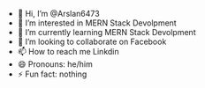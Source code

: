 - 👋 Hi, I’m @Arslan6473
- 👀 I’m interested in MERN Stack Devolpment
- 🌱 I’m currently learning MERN Stack Devolpment
- 💞️ I’m looking to collaborate on Facebook
- 📫 How to reach me Linkdin
- 😄 Pronouns: he/him
- ⚡ Fun fact: nothing

<!---
Arslan6473/Arslan6473 is a ✨ special ✨ repository because its `README.md` (this file) appears on your GitHub profile.
You can click the Preview link to take a look at your changes.
--->
